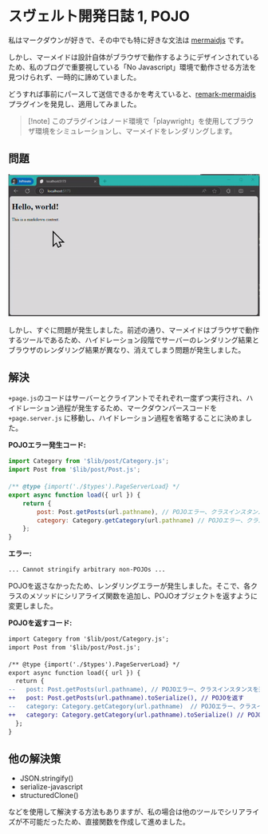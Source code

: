 # スヴェルト開発日誌 1, POJO

私はマークダウンが好きで、その中でも特に好きな文法は [mermaidjs](https://mermaid.js.org/) です。

しかし、マーメイドは設計自体がブラウザで動作するようにデザインされているため、私のブログで重要視している「No Javascript」環境で動作させる方法を見つけられず、一時的に諦めていました。

どうすれば事前にパースして送信できるかを考えていると、[remark-mermaidjs](https://github.com/remcohaszing/remark-mermaidjs) プラグインを発見し、適用してみました。

> \[!note]
> このプラグインはノード環境で「playwright」を使用してブラウザ環境をシミュレーションし、マーメイドをレンダリングします。

## 問題

![ハイドレーション過程でマーメイドの結果が消える](/static/resources/record-2024-08-11-201239.gif)

しかし、すぐに問題が発生しました。前述の通り、マーメイドはブラウザで動作するツールであるため、ハイドレーション段階でサーバーのレンダリング結果とブラウザのレンダリング結果が異なり、消えてしまう問題が発生しました。

## 解決

`+page.js`のコードはサーバーとクライアントでそれぞれ一度ずつ実行され、ハイドレーション過程が発生するため、マークダウンパースコードを `+page.server.js` に移動し、ハイドレーション過程を省略することに決めました。

**POJOエラー発生コード:**

```js
import Category from '$lib/post/Category.js';
import Post from '$lib/post/Post.js';

/** @type {import('./$types').PageServerLoad} */
export async function load({ url }) {
	return {
		post: Post.getPosts(url.pathname), // POJOエラー、クラスインスタンスを返す
		category: Category.getCategory(url.pathname) // POJOエラー、クラスインスタンスを返す
	};
}
```

**エラー:**

```sh
... Cannot stringify arbitrary non-POJOs ...
```

POJOを返さなかったため、レンダリングエラーが発生しました。そこで、各クラスのメソッドにシリアライズ関数を追加し、POJOオブジェクトを返すように変更しました。

**POJOを返すコード:**

```diff
import Category from '$lib/post/Category.js';
import Post from '$lib/post/Post.js';

/** @type {import('./$types').PageServerLoad} */
export async function load({ url }) {
  return {
--   post: Post.getPosts(url.pathname), // POJOエラー、クラスインスタンスを返す
++   post: Post.getPosts(url.pathname).toSerialize(), // POJOを返す
--   category: Category.getCategory(url.pathname)  // POJOエラー、クラスインスタンスを返す
++   category: Category.getCategory(url.pathname).toSerialize() // POJOを返す
  };
}
```

## 他の解決策

- JSON.stringify()
- serialize-javascript
- structuredClone()

などを使用して解決する方法もありますが、私の場合は他のツールでシリアライズが不可能だったため、直接関数を作成して進めました。

